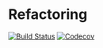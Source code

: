 # Refactoring

[![Build Status](https://travis-ci.com/jonathanBieler/Refactoring.jl.svg?branch=master)](https://travis-ci.com/jonathanBieler/Refactoring.jl)
[![Codecov](https://codecov.io/gh/jonathanBieler/Refactoring.jl/branch/master/graph/badge.svg)](https://codecov.io/gh/jonathanBieler/Refactoring.jl)
